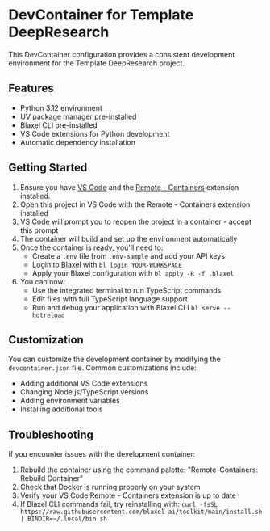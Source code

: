 # DevContainer for Template DeepResearch

This DevContainer configuration provides a consistent development environment for the Template DeepResearch project.

## Features

- Python 3.12 environment
- UV package manager pre-installed
- Blaxel CLI pre-installed
- VS Code extensions for Python development
- Automatic dependency installation

## Getting Started

1. Ensure you have [VS Code](https://code.visualstudio.com/) and the [Remote - Containers](https://marketplace.visualstudio.com/items?itemName=ms-vscode-remote.remote-containers) extension installed.
2. Open this project in VS Code with the Remote - Containers extension installed
3. VS Code will prompt you to reopen the project in a container - accept this prompt
4. The container will build and set up the environment automatically
5. Once the container is ready, you'll need to:
   - Create a `.env` file from `.env-sample` and add your API keys
   - Login to Blaxel with `bl login YOUR-WORKSPACE`
   - Apply your Blaxel configuration with `bl apply -R -f .blaxel`
6. You can now:
   - Use the integrated terminal to run TypeScript commands
   - Edit files with full TypeScript language support
   - Run and debug your application with Blaxel CLI `bl serve --hotreload`

## Customization

You can customize the development container by modifying the `devcontainer.json` file. Common customizations include:

- Adding additional VS Code extensions
- Changing Node.js/TypeScript versions
- Adding environment variables
- Installing additional tools

## Troubleshooting

If you encounter issues with the development container:

1. Rebuild the container using the command palette: "Remote-Containers: Rebuild Container"
2. Check that Docker is running properly on your system
3. Verify your VS Code Remote - Containers extension is up to date
4. If Blaxel CLI commands fail, try reinstalling with: `curl -fsSL https://raw.githubusercontent.com/blaxel-ai/toolkit/main/install.sh | BINDIR=~/.local/bin sh`
